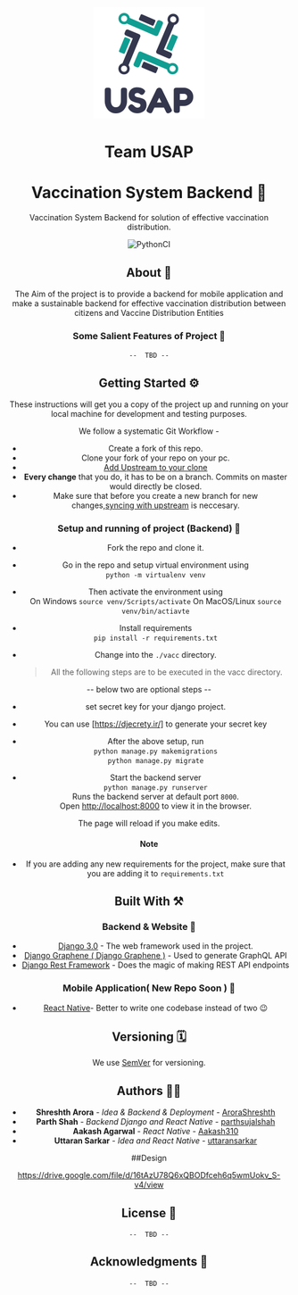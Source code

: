 <div align = "center">

<img height=200px src= "assets/team-usap.png">

<h1>Team USAP</h1>



# Vaccination System Backend 🚀
    
Vaccination System Backend for solution of effective vaccination distribution.

![PythonCI](https://github.com/team-USAP/backend/workflows/PythonCI/badge.svg?branch=master)

## About  💫

The Aim of the project is to provide a backend for mobile application and make a sustainable backend for effective vaccination distribution between citizens and Vaccine Distribution Entities


### Some Salient Features of Project 🔭
    --  TBD --



## Getting Started ⚙️

These instructions will get you a copy of the project up and running on your local machine for development and testing purposes. 

We follow a systematic Git Workflow -
- Create a fork of this repo.
- Clone your fork of your repo on your pc.
- [Add Upstream to your clone](https://help.github.com/en/github/collaborating-with-issues-and-pull-requests/configuring-a-remote-for-a-fork)
- **Every change** that you do, it has to be on a branch. Commits on master would directly be closed.
- Make sure that before you create a new branch for new changes,[syncing with upstream](https://help.github.com/en/github/collaborating-with-issues-and-pull-requests/syncing-a-fork) is neccesary.


### Setup and running of project (Backend) 🧮
- Fork the repo and clone it.
- Go in the repo and setup virtual environment using <br>
```python -m virtualenv venv``` 
- Then activate the environment using <br>
    On Windows
```source venv/Scripts/activate```
    On MacOS/Linux
```source venv/bin/actiavte```
- Install requirements\
```pip install -r requirements.txt```

- Change into the `./vacc` directory.
   > All the following steps are to be executed in the vacc directory.

-- below two are optional steps --
- set secret key for your django project.
- You can use [https://djecrety.ir/] to generate your secret key


- After the above setup, run \
```python manage.py makemigrations```\
```python manage.py migrate```

- Start the backend server\
    ```python manage.py runserver```\
    Runs the backend server at default port ```8000```.\
    Open [http://localhost:8000](http://localhost:8000) to view it in the browser.

The page will reload if you make edits.<br />


#### Note
- If you are adding any new requirements for the project, make sure that you are adding it to ```requirements.txt```




## Built With ⚒
### Backend & Website 📡
* [Django 3.0](https://www.djangoproject.com) - The web framework used in the project.
* [Django Graphene ( Django Graphene )](https://docs.graphene-python.org/projects/django/en/latest/) - Used to generate GraphQL API
* [Django Rest Framework](https://www.django-rest-framework.org) - Does the magic of making REST API endpoints 
  

  
### Mobile Application( New Repo Soon ) 📲
* [React Native](https://reactnative.dev)- Better to write one codebase instead of two 😉

## Versioning 🗓

We use [SemVer](http://semver.org/) for versioning. 

## Authors ✍🏻

* **Shreshth Arora** - *Idea & Backend & Deployment* - [AroraShreshth](https://github.com/AroraShreshth)
* **Parth Shah** - *Backend Django and React Native* - [parthsujalshah](https://github.com/parthsujalshah)
* **Aakash Agarwal** - *React Native* - [Aakash310](https://github.com/Aakash310)
* **Uttaran Sarkar** - *Idea and React Native* - [uttaransarkar](https://github.com/uttaransarkar)

##Design

https://drive.google.com/file/d/16tAzU78Q6xQBODfceh6q5wmUokv_S-v4/view



## License 📜
    --  TBD --

## Acknowledgments 💯
    --  TBD --
